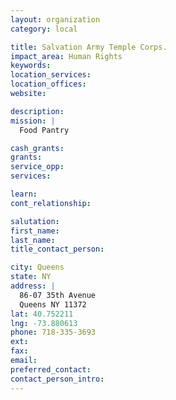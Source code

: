 ```yaml
---
layout: organization
category: local

title: Salvation Army Temple Corps.
impact_area: Human Rights
keywords: 
location_services: 
location_offices: 
website: 

description: 
mission: |
  Food Pantry

cash_grants: 
grants: 
service_opp: 
services: 

learn: 
cont_relationship: 

salutation: 
first_name: 
last_name: 
title_contact_person: 

city: Queens
state: NY
address: |
  86-07 35th Avenue    
  Queens NY 11372
lat: 40.752211
lng: -73.880613
phone: 718-335-3693
ext: 
fax: 
email: 
preferred_contact: 
contact_person_intro: 
---
```

